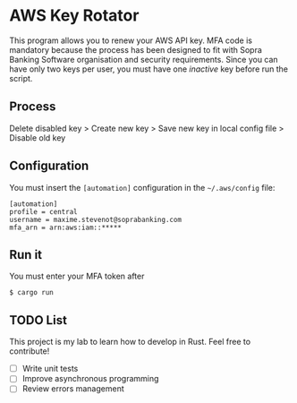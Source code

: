 # AWS Key Rotator

This program allows you to renew your AWS API key.
MFA code is mandatory because the process has been designed to fit with Sopra Banking Software organisation and security requirements. 
Since you can have only two keys per user, you must have one *inactive* key before run the script. 

## Process
 
Delete disabled key > Create new key > Save new key in local config file > Disable old key

## Configuration

You must insert the `[automation]` configuration in the `~/.aws/config` file:

```
[automation]
profile = central
username = maxime.stevenot@soprabanking.com
mfa_arn = arn:aws:iam::*****
```

## Run it

You must enter your MFA token after 

```console
$ cargo run
```

## TODO List

This project is my lab to learn how to develop in Rust. Feel free to contribute!

- [ ] Write unit tests
- [ ] Improve asynchronous programming
- [ ] Review errors management
